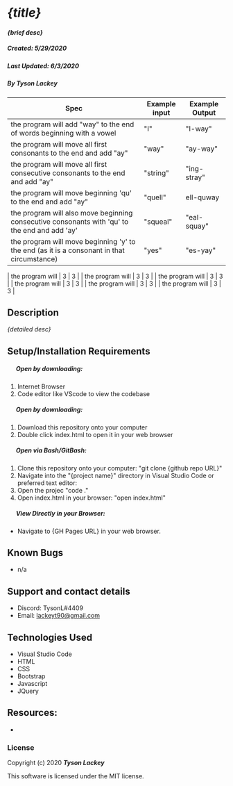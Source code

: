 #  _{title}_

#### _{brief desc}_
##### __Created:__ 5/29/2020
##### __Last Updated:__ 6/3/2020 
##### By _**Tyson Lackey**_  



| Spec| Example input | Example Output
| ----------- | ----------- | ----------- |
| the program will add "way" to the end of words beginning with a vowel | "I" | "I-way" |
| the program will move all first consonants to the end and add "ay" | "way" | "ay-way" |
| the program will move all first consecutive consonants to the end and add "ay" | "string" | "ing-stray" |
| the program will move beginning 'qu' to the end and add "ay"| "quell" | ell-quway |
| the program will also move beginning consecutive consonants with 'qu' to the end and add 'ay'| "squeal" | "eal-squay" |
| the program will move beginning 'y' to the end (as it is a consonant in that circumstance)| "yes" | "es-yay" |

| the program will | 3 | 3 |
| the program will | 3 | 3 |
| the program will | 3 | 3 |
| the program will | 3 | 3 |
| the program will | 3 | 3 |
| the program will | 3 | 3 |







## Description

_{detailed desc}_

## Setup/Installation Requirements

##### &nbsp;&nbsp;&nbsp;&nbsp;&nbsp;&nbsp;Open by downloading:
1. Internet Browser
2. Code editor like VScode to view the codebase

##### &nbsp;&nbsp;&nbsp;&nbsp;&nbsp;&nbsp;Open by downloading:

1. Download this repository onto your computer
2. Double click index.html to open it in your web browser

##### &nbsp;&nbsp;&nbsp;&nbsp;&nbsp;&nbsp;Open via Bash/GitBash:

1. Clone this repository onto your computer:
    "git clone {github repo URL}"
2. Navigate into the "{project name}" directory in Visual Studio Code or preferred text editor:
3. Open the projec
    "code ."
3. Open index.html in your browser:
    "open index.html"

##### &nbsp;&nbsp;&nbsp;&nbsp;&nbsp;&nbsp;View Directly in your Browser:

* Navigate to {GH Pages URL} in your web browser.

## Known Bugs

* n/a

## Support and contact details

* Discord: TysonL#4409
* Email: lackeyt90@gmail.com


## Technologies Used

* Visual Studio Code
* HTML
* CSS
* Bootstrap
* Javascript
* JQuery

## Resources:

* 

### License

Copyright (c) 2020 **_Tyson Lackey_**

This software is licensed under the MIT license.